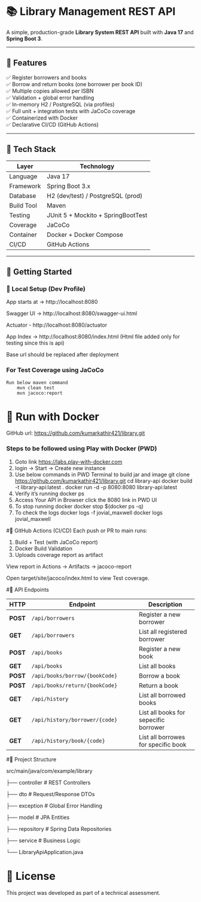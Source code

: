 # 📚 Library Management REST API

A simple, production-grade **Library System REST API** built with **Java 17** and **Spring Boot 3**.

---

## 🧩 Features

✅ Register borrowers and books  
✅ Borrow and return books (one borrower per book ID)  
✅ Multiple copies allowed per ISBN  
✅ Validation + global error handling  
✅ In-memory H2 / PostgreSQL (via profiles)  
✅ Full unit + integration tests with JaCoCo coverage  
✅ Containerized with Docker  
✅ Declarative CI/CD (GitHub Actions)

---

## 🧩 Tech Stack

| Layer | Technology |
|--------|-------------|
| Language | Java 17 |
| Framework | Spring Boot 3.x |
| Database | H2 (dev/test) / PostgreSQL (prod) |
| Build Tool | Maven |
| Testing | JUnit 5 + Mockito + SpringBootTest |
| Coverage | JaCoCo |
| Container | Docker + Docker Compose |
| CI/CD | GitHub Actions |

---

## 🧩 Getting Started

### 🧩 Local Setup (Dev Profile)

App starts at → http://localhost:8080

Swagger UI → http://localhost:8080/swagger-ui.html

Actuator - http://localhost:8080/actuator

App Index → http://localhost:8080/index.html (Html file added only for testing since this is api)

Base url should be replaced after deployment

### For Test Coverage using JaCoCo
	Run below maven command
		mvn clean test
		mvn jacoco:report


# 🐳 Run with Docker

GitHub url: https://github.com/kumarkathir421/library.git

### Steps to be followed using Play with Docker (PWD)
1. Goto link https://labs.play-with-docker.com
2. login -> Start -> Create new instance
3. Use below commands in PWD Terminal to build jar and image
	git clone https://github.com/kumarkathir421/library.git
	cd library-api
	docker build -t library-api:latest .
	docker run -d -p 8080:8080 library-api:latest
4. Verify it’s running
	docker ps
5. Access Your API in Browser
	click the 8080 link in PWD UI
6. To stop running docker
	docker stop $(docker ps -q)
7. To check the logs
	docker logs -f jovial_maxwell
	docker logs jovial_maxwell

#🧩 GitHub Actions (CI/CD)
Each push or PR to main runs:

1. Build + Test (with JaCoCo report)
2. Docker Build Validation
3. Uploads coverage report as artifact

View report in Actions → Artifacts → jacoco-report

Open target/site/jacoco/index.html to view Test coverage.


#🧩 API Endpoints

| HTTP     | Endpoint                                     				| Description             				|
| -------- | ---------------------------------------------------------- | ------------------------------------	|
| **POST** | `/api/borrowers`                             				| Register a new borrower 				|
| **GET**  | `/api/borrowers`											| List all registered borrower 			|
| **POST** | `/api/books`                                 				| Register a new book     				|
| **GET**  | `/api/books`                                 				| List all books          				|
| **POST** | `/api/books/borrow/{bookCode}					` 			| Borrow a book           				|
| **POST** | `/api/books/return/{bookCode}`                 			| Return a book           				|
| **GET**  | `/api/history`												| List all borrowed books				|
| **GET**  | `/api/history/borrower/{code}`								| List all books for sepecific borrower |
| **GET**  | `/api/history/book/{code}`									| List all borrowes for specific book 	|

#🧩 Project Structure

src/main/java/com/example/library

├── controller        # REST Controllers

├── dto               # Request/Response DTOs

├── exception         # Global Error Handling

├── model             # JPA Entities

├── repository        # Spring Data Repositories

├── service           # Business Logic

└── LibraryApiApplication.java

# 🏁 License

This project was developed as part of a technical assessment.

